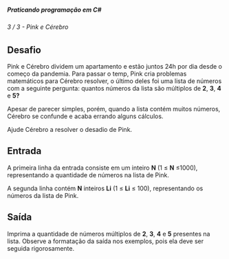 ##### Praticando programação em C#

###### 3 / 3 - Pink e Cérebro

## Desafio

Pink e Cérebro dividem um apartamento e estão juntos 24h por dia desde o começo da pandemia. Para passar o temp, Pink cria problemas matemáticos para Cérebro resolver, o último deles foi uma lista de números com a seguinte pergunta: quantos números da lista são múltiplos de **2**, **3**, **4** e **5?**

Apesar de parecer simples, porém, quando a lista contém muitos números, Cérebro se confunde e acaba errando alguns cálculos.

Ajude Cérebro a resolver o desadio de Pink.

## Entrada

A primeira linha da entrada consiste em um inteiro **N** (1 ≤ **N** ≤1000), representando a quantidade de números na lista de Pink.

A segunda linha contém **N** inteiros **Li** (1 ≤ **Li** ≤ 100), representando os números da lista de Pink.

## Saída

Imprima a quantidade de números múltiplos de **2**, **3**, **4** e **5** presentes na lista. Observe a formatação da saída nos exemplos, pois ela deve ser seguida rigorosamente.